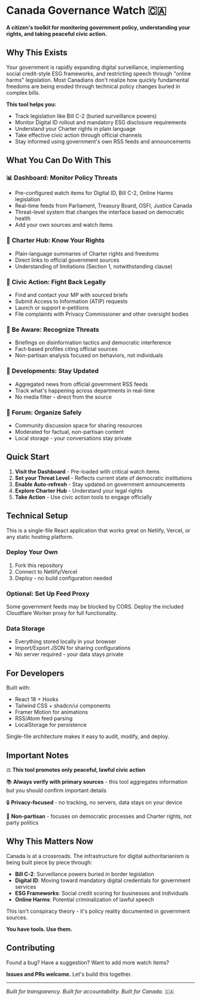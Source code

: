 # Canada Governance Watch 🇨🇦

**A citizen's toolkit for monitoring government policy, understanding your rights, and taking peaceful civic action.**

## Why This Exists

Your government is rapidly expanding digital surveillance, implementing social credit-style ESG frameworks, and restricting speech through "online harms" legislation. Most Canadians don't realize how quickly fundamental freedoms are being eroded through technical policy changes buried in complex bills.

**This tool helps you:**
- Track legislation like Bill C-2 (buried surveillance powers)
- Monitor Digital ID rollout and mandatory ESG disclosure requirements  
- Understand your Charter rights in plain language
- Take effective civic action through official channels
- Stay informed using government's own RSS feeds and announcements

## What You Can Do With This

### 📊 **Dashboard**: Monitor Policy Threats
- Pre-configured watch items for Digital ID, Bill C-2, Online Harms legislation
- Real-time feeds from Parliament, Treasury Board, OSFI, Justice Canada
- Threat-level system that changes the interface based on democratic health
- Add your own sources and watch items

### 📖 **Charter Hub**: Know Your Rights
- Plain-language summaries of Charter rights and freedoms
- Direct links to official government sources
- Understanding of limitations (Section 1, notwithstanding clause)

### 🎯 **Civic Action**: Fight Back Legally
- Find and contact your MP with sourced briefs
- Submit Access to Information (ATIP) requests
- Launch or support e-petitions
- File complaints with Privacy Commissioner and other oversight bodies

### 🚨 **Be Aware**: Recognize Threats
- Briefings on disinformation tactics and democratic interference
- Fact-based profiles citing official sources
- Non-partisan analysis focused on behaviors, not individuals

### 📰 **Developments**: Stay Updated
- Aggregated news from official government RSS feeds
- Track what's happening across departments in real-time
- No media filter - direct from the source

### 💬 **Forum**: Organize Safely
- Community discussion space for sharing resources
- Moderated for factual, non-partisan content
- Local storage - your conversations stay private

## Quick Start

1. **Visit the Dashboard** - Pre-loaded with critical watch items
2. **Set your Threat Level** - Reflects current state of democratic institutions
3. **Enable Auto-refresh** - Stay updated on government announcements
4. **Explore Charter Hub** - Understand your legal rights
5. **Take Action** - Use civic action tools to engage officially

## Technical Setup

This is a single-file React application that works great on Netlify, Vercel, or any static hosting platform.

### Deploy Your Own
1. Fork this repository
2. Connect to Netlify/Vercel
3. Deploy - no build configuration needed

### Optional: Set Up Feed Proxy
Some government feeds may be blocked by CORS. Deploy the included Cloudflare Worker proxy for full functionality.

### Data Storage
- Everything stored locally in your browser
- Import/Export JSON for sharing configurations
- No server required - your data stays private

## For Developers

Built with:
- React 18 + Hooks
- Tailwind CSS + shadcn/ui components
- Framer Motion for animations
- RSS/Atom feed parsing
- LocalStorage for persistence

Single-file architecture makes it easy to audit, modify, and deploy.

## Important Notes

⚖️ **This tool promotes only peaceful, lawful civic action**

📚 **Always verify with primary sources** - this tool aggregates information but you should confirm important details

🔒 **Privacy-focused** - no tracking, no servers, data stays on your device

🍁 **Non-partisan** - focuses on democratic processes and Charter rights, not party politics

## Why This Matters Now

Canada is at a crossroads. The infrastructure for digital authoritarianism is being built piece by piece through:

- **Bill C-2**: Surveillance powers buried in border legislation
- **Digital ID**: Moving toward mandatory digital credentials for government services  
- **ESG Frameworks**: Social credit scoring for businesses and individuals
- **Online Harms**: Potential criminalization of lawful speech

This isn't conspiracy theory - it's policy reality documented in government sources.

**You have tools. Use them.**

## Contributing

Found a bug? Have a suggestion? Want to add more watch items? 

**Issues and PRs welcome.** Let's build this together.

---

*Built for transparency. Built for accountability. Built for Canada.* 🇨🇦